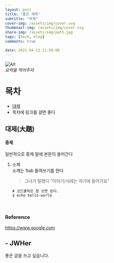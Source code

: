 ```yaml
---
layout: post
title: "좋은 제목"
subtitle: "부제"
cover-img: /assets/img/cover.svg
thumbnail-img: /assets/img/cover.svg
share-img: /assets/img/path.jpg
tags: [tech, blog]
comments: true

date: 2021-04-13 11:50:00 
---
```


<!-- image repository: https://raw.githubusercontent.com/JWHer/jwher.github.io/master/_posts/images/ -->
![Alt](some-awesome-image.png "awesome")  
*요약을 적어주자*  

# 목차
* [대제](#Preflight)
* 목차에 링크를 걸면 좋다

## 대제(大題)  

#### 중제

일반적으로 중제 밑에 본문이 들어간다

1. 소제  
    소제는 1tab 들여쓰기를 한다
   
    > 그녀가 말했다 "이야기/사례는 여기에 들어가요"
   
    ```shell
    # 코드블럭은 잘 쓰면 된다.
    $ echo hello-world
    ```
   
<br/>

### Reference  
https://www.google.com


## - JWHer  
좋은 글을 쓰고 싶습니다.

<!-- update log -->
<!--
본문에 추가할 내용을 적는다.
-->